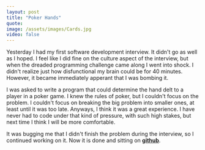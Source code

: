 ```yaml
---
layout: post
title: "Poker Hands"
quote: 
image: /assets/images/Cards.jpg
video: false
---
```


Yesterday I had my first software development interview. It didn't go as well as I hoped. I feel like I did fine on the culture aspect of the interview, but when the dreaded programming challenge came along I went into shock. I didn't realize just how disfunctional my brain could be for 40 minutes. However, it became immediately apperant that I was bombing it.

I was asked to write a program that could determine the hand delt to a player in a poker game. I knew the rules of poker, but I couldn't focus on the problem. I couldn't focus on breaking the big problem into smaller ones, at least until it was too late. Anyways, I think it was a great experience. I have never had to code under that kind of pressure, with such high stakes, but next time I think I will be more comfortable.

It was bugging me that I didn't finish the problem during the interview, so I continued working on it. Now it is done and sitting on [**github**](http://github.com/bwhthd/poker-).